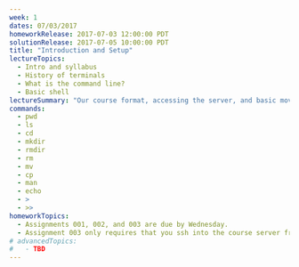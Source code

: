 ```yaml
---
week: 1
dates: 07/03/2017
homeworkRelease: 2017-07-03 12:00:00 PDT
solutionRelease: 2017-07-05 10:00:00 PDT
title: "Introduction and Setup"
lectureTopics:
  - Intro and syllabus
  - History of terminals
  - What is the command line?
  - Basic shell
lectureSummary: "Our course format, accessing the server, and basic moving around"
commands:
  - pwd
  - ls
  - cd
  - mkdir
  - rmdir
  - rm
  - mv
  - cp
  - man
  - echo
  - >
  - >>
homeworkTopics:
  - Assignments 001, 002, and 003 are due by Wednesday.
  - Assignment 003 only requires that you ssh into the course server from home."
# advancedTopics:
#   - TBD
---
```

